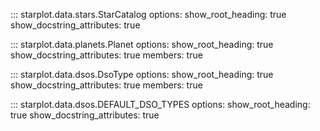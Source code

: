 

::: starplot.data.stars.StarCatalog
    options:
        show_root_heading: true
        show_docstring_attributes: true

::: starplot.data.planets.Planet
    options:
        show_root_heading: true
        show_docstring_attributes: true
        members: true

::: starplot.data.dsos.DsoType
    options:
        show_root_heading: true
        show_docstring_attributes: true
        members: true

::: starplot.data.dsos.DEFAULT_DSO_TYPES
    options:
        show_root_heading: true
        show_docstring_attributes: true
